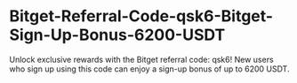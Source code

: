 # Bitget-Referral-Code-qsk6-Bitget-Sign-Up-Bonus-6200-USDT
Unlock exclusive rewards with the Bitget referral code: qsk6! New users who sign up using this code can enjoy a sign-up bonus of up to 6200 USDT. 
